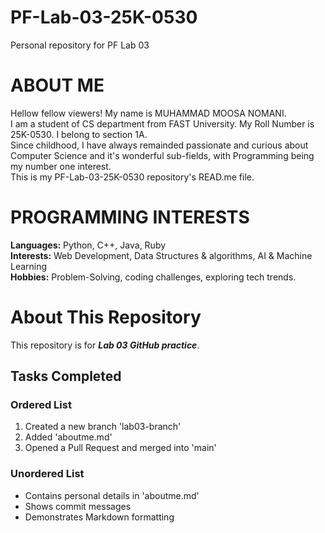# PF-Lab-03-25K-0530
Personal repository for PF Lab 03

# ABOUT ME
Hellow fellow viewers! My name is MUHAMMAD MOOSA NOMANI.\
I am a student of CS department from FAST University. My Roll Number is 25K-0530. I belong to section 1A.\
Since childhood, I have always remainded passionate and curious about Computer Science and it's wonderful sub-fields, with Programming being my number one interest.\
This is my PF-Lab-03-25K-0530 repository's READ.me file.

# PROGRAMMING INTERESTS
**Languages:** Python, C++, Java, Ruby\
**Interests:** Web Development, Data Structures & algorithms, AI & Machine Learning\
**Hobbies:** Problem-Solving, coding challenges, exploring tech trends.

# About This Repository <!-- Heading -->

This repository is for **_Lab 03 GitHub practice_**.

## Tasks Completed

### Ordered List 
1. Created a new branch 'lab03-branch'
2. Added 'aboutme.md'
3. Opened a Pull Request and merged into 'main'

### Unordered List 
- Contains personal details in 'aboutme.md'
- Shows commit messages
- Demonstrates Markdown formatting
